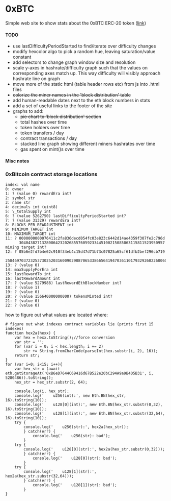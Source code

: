 # 0xBTC
Simple web site to show stats about the 0xBTC ERC-20 token ([link](https://0x1d00ffff.github.io/0xBTC-Stats/))


#### TODO

 - use lastDifficultyPeriodStarted to find/iterate over difficulty changes 
 - modify hexcolor algo to pick a random hue, leaving saturation/value constant
 - add selectors to change graph window size and resolution
 - scale y-axes in hashrate/difficulty graph such that the values on corresponding
   axes match up. This way difficulty will visibly approach hashrate line on graph
 - move more of the static html (table header rows etc) from js into .html files
 - ~~colorize the miner names in the 'block distribution' table~~
 - add human-readable dates next to the eth block numbers in stats
 - add a set of useful links to the footer of the site
 - graphs to add:
   - ~~pie chart to 'block distribution' section~~
   - total hashes over time
   - token holders over time
   - token transfers / day
   - contract transactions / day
   - stacked line graph showing different miners hashrates over time
   - gas spent on mint()s over time

#### Misc notes

### 0xBitcoin contract storage locations

    index: val name
    0: owner
    1: ? (value 0) rewardEra int?
    2: symbol str
    3: name str
    4: decimals int (uint8)
    5: \_totalSupply int
    6: ? (value 5262750) lastDifficultyPeriodStarted int?
    7: ? (value 31329) rewardEra int?
    8: BLOCKS_PER_READJUSTMENT int
    9: MINIMUM_TARGET int
    10: MAXIMUM_TARGET int
    11: ? 0000000000076411c2fa836decd054fc03e823c6442d14ae4359f307fe2c796d
          3040438271328086423202685576059233445100215085063115811523950957 mining target int?
    12: ? 05b6e2fd7b4e62c910f34eb4c15d47d71b73c07825a65cf61dfb2bef296cb719
          2584697037232537302520316009029087065338665641947036110179329260226006005529
    13: ? (value 0)
    14: maxSupplyForEra int
    15: lastRewardTo int
    16: lastRewardAmount int
    17: ? (value 5279988) lastRewardEthBlockNumber int?
    18: ? (value 1)
    19: ? (value 0)
    20: ? (value 156640000000000) tokensMinted int?
    21: ? (value 0)
    22: ? (value 0)

how to figure out what values are located where:

    # figure out what indexes contract variables lie (prints first 15 indexes)
    function hex2a(hexx) {
	    var hex = hexx.toString();//force conversion
	    var str = '';
	    for (var i = 0; i < hex.length; i += 2)
	        str += String.fromCharCode(parseInt(hex.substr(i, 2), 16));
	    return str;
	}
    for (var i=0; i<15; i++){
    	var hex_str = (await eth.getStorageAt('0xB6eD7644C69416d67B522e20bC294A9a9B405B31', i, 5280486)).toString();
    	hex_str = hex_str.substr(2, 64);
        
        console.log(i, hex_str);
        console.log('    u256(int):', new Eth.BN(hex_str, 16).toString(10));
        console.log('    u128[0](int):', new Eth.BN(hex_str.substr(0,32), 16).toString(10));
        console.log('    u128[1](int):', new Eth.BN(hex_str.substr(32,64), 16).toString(10));
        try { 
        	console.log('    u256(str):', hex2a(hex_str));
        	} catch(err) {
        		console.log('    u256(str): bad');
        	}
        try { 
        	console.log('    u128[0](str):', hex2a(hex_str.substr(0,32)));
        	} catch(err) {
        		console.log('    u128[0](str): bad');
        	}
        try { 
        	console.log('    u128[1](str):', hex2a(hex_str.substr(32,64)));
        	} catch(err) {
        		console.log('    u128[1](str): bad');
        	}
    }
